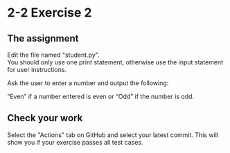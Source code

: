 # 2-2 Exercise 2

## The assignment
Edit the file named "student.py".  
You should only use one print statement, otherwise use the input statement for user instructions.  
  
Ask the user to enter a number and output the following:  

“Even” if a number entered is even or “Odd” if the number is odd.  

  

## Check your work
Select the "Actions" tab on GitHub and select your latest commit. This will show you if your exercise passes all test cases.
